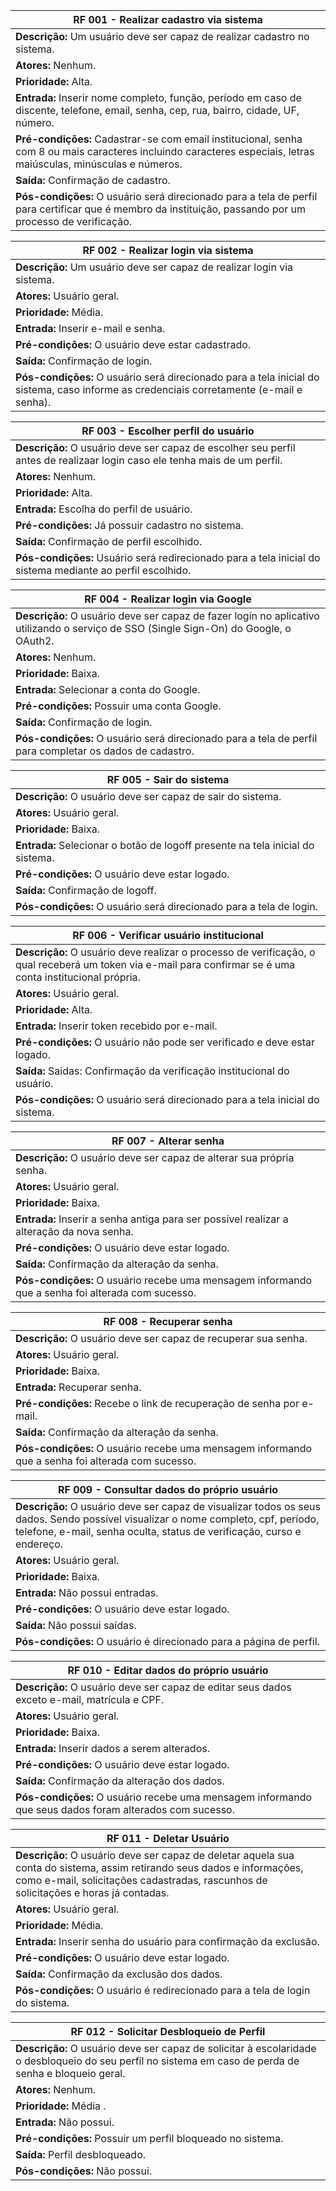 
| RF 001 - Realizar cadastro via sistema                                      |
| --------------------------------------------------------------------------- |
| **Descrição:**   Um usuário deve ser capaz de realizar cadastro no sistema. |
| **Atores:**   Nenhum.                                                       |
| **Prioridade:**   Alta.                                                     |
| **Entrada:**  Inserir nome completo, função, período em caso de discente, telefone, email, senha, cep, rua, bairro, cidade, UF, número.                                                           |
| **Pré-condições:** Cadastrar-se com email institucional, senha com 8 ou mais caracteres incluindo caracteres especiais, letras maiúsculas, minúsculas e números.                                      |
| **Saída:** Confirmação de cadastro.                                         |
| **Pós-condições:** O usuário será direcionado para a tela de perfil para certificar que é membro da instituição, passando por um processo de verificação.                                               |

| RF 002 - Realizar login via sistema                                     |
| ----------------------------------------------------------------------- |
| **Descrição:** Um usuário deve ser capaz de realizar login via sistema. |
| **Atores:** Usuário geral.                                              |
| **Prioridade:** Média.                                                  |
| **Entrada:** Inserir e-mail e senha.                                    |
| **Pré-condições:** O usuário deve estar cadastrado.                     |
| **Saída:** Confirmação de login.                                        |
| **Pós-condições:** O usuário será direcionado para a tela inicial do sistema, caso informe as credenciais corretamente (e-mail e senha).                                                         |

| RF 003 - Escolher perfil do usuário                                                                                       |
| ------------------------------------------------------------------------------------------------------------------------- |
| **Descrição:** O usuário deve ser capaz de escolher seu perfil antes de realizaar login caso ele tenha mais de um perfil. |
| **Atores:** Nenhum.                                                                                                       |
| **Prioridade:** Alta.                                                                                                     |
| **Entrada:** Escolha do perfil de usuário.                                                                                |
| **Pré-condições:** Já possuir cadastro no sistema.                                                                        |
| **Saída:** Confirmação de perfil escolhido.                                                                               |
| **Pós-condições:** Usuário será redirecionado para a tela inicial do sistema mediante ao perfil escolhido.                |


| RF 004 - Realizar login via Google                                                                        |
| --------------------------------------------------------------------------------------------------------- |
| **Descrição:** O usuário deve ser capaz de fazer login no aplicativo utilizando o serviço de SSO (Single Sign-On) do Google, o OAuth2.                                                                                           |
| **Atores:** Nenhum.                                                                                       |
| **Prioridade:** Baixa.                                                                                    |
| **Entrada:** Selecionar a conta do Google.                                                                |
| **Pré-condições:** Possuir uma conta Google.                                                              |
| **Saída:** Confirmação de login.                                                                          |
| **Pós-condições:** O usuário será direcionado para a tela de perfil para completar os dados de cadastro.  |

| RF 005 - Sair do sistema                                                       |
| ------------------------------------------------------------------------------ |
| **Descrição:** O usuário deve ser capaz de sair do sistema.                    |
| **Atores:** Usuário geral.                                                     |
| **Prioridade:** Baixa.                                                         |
| **Entrada:** Selecionar o botão de logoff presente na tela inicial do sistema. |
| **Pré-condições:** O usuário deve estar logado.                                |
| **Saída:** Confirmação de logoff.                                              |
| **Pós-condições:** O usuário será direcionado para a tela de login.            |

| RF 006 - Verificar usuário institucional                                         |
| -------------------------------------------------------------------------------- |
| **Descrição:** O usuário deve realizar o processo de verificação, o qual receberá um token via e-mail para confirmar se é uma conta institucional própria.                                                   |
| **Atores:** Usuário geral.                                                       |
| **Prioridade:** Alta.                                                            |
| **Entrada:** Inserir token recebido por e-mail.                                  |
| **Pré-condições:** O usuário não pode ser verificado e deve estar logado.        |
| **Saída:** Saídas: Confirmação da verificação institucional do usuário.          |
| **Pós-condições:** O usuário será direcionado para a tela inicial do sistema.    |

| RF 007 - Alterar senha                                                                            |
| ------------------------------------------------------------------------------------------------- |
| **Descrição:** O usuário deve ser capaz de alterar sua própria senha.                             |
| **Atores:** Usuário geral.                                                                        |
| **Prioridade:** Baixa.                                                                            |
| **Entrada:** Inserir a senha antiga para ser possível realizar a alteração da nova senha.         |
| **Pré-condições:** O usuário deve estar logado.                                                   |
| **Saída:** Confirmação da alteração da senha.                                                     |
| **Pós-condições:** O usuário recebe uma mensagem informando que a senha foi alterada com sucesso. |

| RF 008 - Recuperar senha                                                                          |
| ------------------------------------------------------------------------------------------------- |
| **Descrição:** O usuário deve ser capaz de recuperar sua senha.                                   |
| **Atores:** Usuário geral.                                                                        |
| **Prioridade:** Baixa.                                                                            |
| **Entrada:** Recuperar senha.                                                                     |
| **Pré-condições:** Recebe o link de recuperação de senha por e-mail.                              |
| **Saída:** Confirmação da alteração da senha.                                                     |
| **Pós-condições:** O usuário recebe uma mensagem informando que a senha foi alterada com sucesso. |

| RF 009 - Consultar dados do próprio usuário                                     |
| ------------------------------------------------------------------------------- |
| **Descrição:** O usuário deve ser capaz de visualizar todos os seus dados. Sendo possível visualizar o nome completo, cpf, período, telefone, e-mail, senha oculta, status de verificação, curso e endereço. |
| **Atores:** Usuário geral.                                                      |
| **Prioridade:** Baixa.                                                          |
| **Entrada:** Não possui entradas.                                               |
| **Pré-condições:** O usuário deve estar logado.                                 |
| **Saída:** Não possui saídas.                                                   |
| **Pós-condições:** O usuário é direcionado para a página de perfil.             |

| RF 010 - Editar dados do próprio usuário                                                                |
| ------------------------------------------------------------------------------------------------------- |
| **Descrição:** O usuário deve ser capaz de editar seus dados exceto e-mail, matrícula e CPF.            |
| **Atores:** Usuário geral.                                                                              |
| **Prioridade:** Baixa.                                                                                  |
| **Entrada:** Inserir dados a serem alterados.                                                           |
| **Pré-condições:** O usuário deve estar logado.                                                         |
| **Saída:** Confirmação da alteração dos dados.                                                          |
| **Pós-condições:** O usuário recebe uma mensagem informando que seus dados foram alterados com sucesso. |

| RF 011 - Deletar Usuário                                                                       |
| ------------------------------------------------------------------------------------------------------- |
| **Descrição:** O usuário deve ser capaz de deletar aquela sua conta do sistema, assim retirando seus dados e informações, como e-mail, solicitações cadastradas, rascunhos de solicitações e horas já contadas.  |
| **Atores:** Usuário geral.                                                                              |
| **Prioridade:** Média.                                                                                  |
| **Entrada:** Inserir senha do usuário para confirmação da exclusão.                                     |
| **Pré-condições:** O usuário deve estar logado.                                                         |
| **Saída:** Confirmação da exclusão dos dados.                                                           |
| **Pós-condições:** O usuário é redirecionado para a tela de login do sistema.                           |

| RF 012 - Solicitar Desbloqueio de Perfil                   |
| ---------------------------------------------------------- |
| **Descrição:** O usuário deve ser capaz de solicitar à escolaridade o desbloqueio do seu perfil no sistema em caso de perda de senha e bloqueio geral.                             |
| **Atores:** Nenhum.                                        |
| **Prioridade:** Média .                                    |
| **Entrada:** Não possui.                                   |
| **Pré-condições:** Possuir um perfil bloqueado no sistema. |
| **Saída:** Perfil desbloqueado.                            |
| **Pós-condições:** Não possui.                             |

